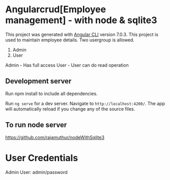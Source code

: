 # Angularcrud[Employee management] - with node & sqlite3

This project was generated with [Angular CLI](https://github.com/angular/angular-cli) version 7.0.3. This project is used to maintain employee details. Two usergroup is allowed. 
1. Admin 
2. User

Admin - Has full access
User - User can do read operation

## Development server

Run npm install to include all dependencies.

Run `ng serve` for a dev server. Navigate to `http://localhost:4200/`. The app will automatically reload if you change any of the source files.

## To run node server

https://github.com/rajamuthur/nodeWithSqlite3

# User Credentials

Admin User:
admin/password



